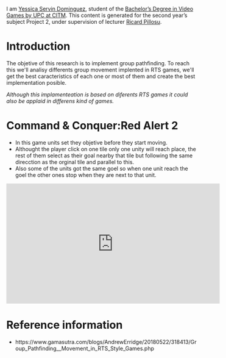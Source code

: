 
I am  <a href="https://www.linkedin.com/in/yessica-servin-dominguez-663175165/" >Yessica Servin Dominguez</a>, student of the <a href="https://www.citm.upc.edu/ing/estudis/graus-videojocs/">Bachelor’s Degree in Video Games by UPC at CITM</a>. 
This content is generated for the second year’s subject Project 2, under supervision of lecturer <a href="https://es.linkedin.com/in/ricardpillosu">Ricard Pillosu</a>.

<h1>Introduction</h1>
<p>The objetive of this research is to implement group pathfinding. To reach this we'll analisy differents group movement implented in RTS games, we'll get the best caracteristics of each one or most of them and create the best implementation posible.</p>
<i>Although this implamenteation is based on diferents RTS games it could also be applaid in differens kind of games.</i>

<h1>Command & Conquer:Red Alert 2</h1>
<p>
 <ul style="list-style-type:disc;">
  <li>In this game units set they objetive before they start moving.</li>
  <li> Althought the player click on one tile only one unity will reach place, the rest of them select as their goal nearby that tile but following the same direcction as the orginal tile and parallel to this.</li>
  <li>Also some of the units got the same goel so when one unit reach the goel the other ones stop when they are next to that unit.</li>
</ul>
 </p>

<iframe width="560" height="315" src="https://www.youtube.com/watch?v=VPHMNI5zLgs" frameborder="0" allow="autoplay; encrypted-media" allowfullscreen></iframe>

<h1>Reference information</h1>
<ul style="list-style-type:disc;">
  <li>https://www.gamasutra.com/blogs/AndrewErridge/20180522/318413/Group_Pathfinding__Movement_in_RTS_Style_Games.php</li>
</ul>
